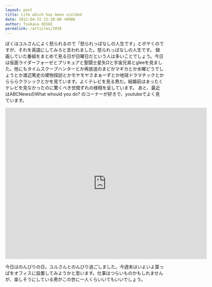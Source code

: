 ```yaml
---
layout: post
title: Life which has been scolded
date: 2012-04-15 22:38:00 +0900
author: Tsukasa OISHI
permalink: /articles/1016
---
```


ぼくはユルさんによく怒られるので「怒られっぱなしの人生です」とボヤくのですが、それを英語にしてみろと言われました。怒られっぱなしの人生です。
録画していた番組をまとめて見る日が日曜日だという人は多いことでしょう。今日は仮面ライダーフォーゼとプリキュアと聖闘士星矢Ωと宇宙兄弟とgleeを見ました。他にもタイムスクープハンターとか再放送のまどかマギカとか水曜どうでしょうとか渡辺篤史の建物探訪とかモヤモヤさまぁーずとか地球ドラマチックとからららクラシックとかを見ています。よくテレビを見る男だ。結婚前はまったくテレビを見なかったのに驚くべき世間ずれの様相を呈しています。
あと、最近はABCNewsのWhat whould you do? のコーナーが好きで、youtubeでよく見ています。

<iframe width="640" height="480" src="https://www.youtube.com/embed/Zhl9MLno424" frameborder="0" allowfullscreen></iframe>

今日はのんびりの日。ユルさんとのんびり過ごしました。今週末はいよいよ葉っぱをオフィスに設置してみようかと思います。仕事はつらいものかもしれませんが、楽しそうにしている男がこの世に一人くらいいてもいいでしょう。

